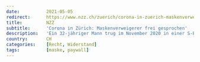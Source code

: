 ```yaml
---
date:          2021-05-05
redirect:      https://www.nzz.ch/zuerich/corona-in-zuerich-maskenverweigerer-frei-gesprochen-ld.1623725
title:         NZZ
subtitle:      'Corona in Zürich: Maskenverweigerer frei gesprochen'
description:   'Ein 32-jähriger Mann trug im November 2020 in einer S-Bahn keine Maske und wies dafür auch keine Gründe nach. Heute wäre dieses Vorgehen strafbar, im November war es das noch nicht.'
country:       CH
categories:    [Recht, Widerstand]
tags:          [maske, paywall]
---
```

